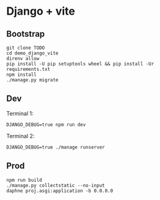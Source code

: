 # Django + vite

## Bootstrap

```shell
git clone TODO
cd demo_django_vite
direnv allow
pip install -U pip setuptools wheel && pip install -Ur requirements.txt
npm install
./manage.py migrate
```


## Dev

Terminal 1:

```shell
DJANGO_DEBUG=true npm run dev
```

Terminal 2:

```shell
DJANGO_DEBUG=true ./manage runserver
```

## Prod

```shell
npm run build
./manage.py collectstatic --no-input
daphne proj.asgi:application -b 0.0.0.0
```